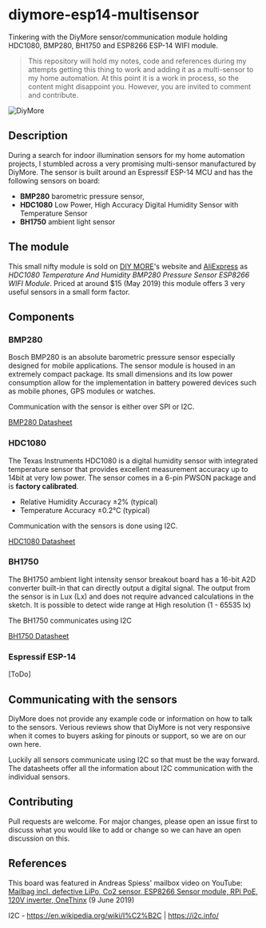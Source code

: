 # diymore-esp14-multisensor
Tinkering with the DiyMore sensor/communication module holding HDC1080, BMP280, BH1750 and ESP8266 ESP-14 WIFI module. 

> This repository will hold my notes, code and references during my attempts getting this thing to work and adding it as a multi-sensor to my home automation. At this point it is a work in process, so the content might disappoint you. However, you are invited to comment and contribute. 

![DiyMore](https://cdn.shopify.com/s/files/1/0122/7558/0986/products/hdc1080-temperature-and-humidity-bmp280-pressure-sensor-esp8266-wifi-module-diymore_2_474_1024x1024.jpg?v=1539768549 "DiyMore HDC1080 Multi Sensor")

## Description
During a search for indoor illumination sensors for my home automation projects, I stumbled across a very promising multi-sensor manufactured by DiyMore. The sensor is built around an Espressif ESP-14 MCU and has the following sensors on board:
 * __BMP280__ barometric pressure sensor, 
 * __HDC1080__ Low Power, High Accuracy Digital Humidity Sensor with Temperature Sensor
 * __BH1750__ ambient light sensor

## The module
This small nifty module is sold on [DIY MORE](https://www.diymore.cc/)'s website and [AliExpress](https://nl.aliexpress.com/item/ESP12F-ESP12-BMP280-HDC1080-BH1750FVI-Temperature-And-Humidity-Light-Pressure-Sensor-WIFI-Transmission-Module-For-LAN/32885147039.html?spm=a2g0z.10010108.1000016.1.1c9b653dQ3U9Sj&isOrigTitle=true) as _HDC1080 Temperature And Humidity BMP280 Pressure Sensor ESP8266 WIFI Module_. Priced at around $15 (May 2019) this module offers 3 very useful sensors in a small form factor.

## Components

### BMP280
Bosch BMP280 is an absolute barometric pressure sensor especially designed for mobile applications. The sensor module is housed in an extremely compact package. Its small dimensions and its low power consumption allow for the implementation in battery powered devices such as mobile phones, GPS modules or watches.

Communication with the sensor is either over SPI or I2C.

[BMP280 Datasheet](https://ae-bst.resource.bosch.com/media/_tech/media/datasheets/BST-BMP280-DS001.pdf)

### HDC1080
The Texas Instruments HDC1080 is a digital humidity sensor with integrated temperature sensor that provides excellent measurement accuracy up to 14bit at very low power. The sensor comes in a 6-pin PWSON package and is __factory calibrated__.

 * Relative Humidity Accuracy ±2% (typical)
 * Temperature Accuracy ±0.2°C (typical)
 
 Communication with the sensors is done using I2C.

[HDC1080 Datasheet](http://www.ti.com/lit/ds/symlink/hdc1080.pdf)

### BH1750
The BH1750 ambient light intensity sensor breakout board has a 16-bit A2D converter built-in that can directly output a digital signal. The output from the sensor is in Lux (Lx) and does not require advanced calculations in the sketch.  It is possible to detect wide range at High resolution (1 - 65535 lx)

The BH1750 communicates using I2C

[BH1750 Datasheet](https://www.mouser.com/ds/2/348/bh1750fvi-e-186247.pdf)

### Espressif ESP-14
[ToDo]

## Communicating with the sensors
DiyMore does not provide any example code or information on how to talk to the sensors. Verious reviews show that DiyMore is not very responsive when it comes to buyers asking for pinouts or support, so we are on our own here. 
 
Luckily all sensors communicate using I2C so that must be the way forward.
The datasheets offer all the information about I2C communication with the individual sensors.

## Contributing
Pull requests are welcome. For major changes, please open an issue first to discuss what you would like to add or change so we can have an open discussion on this.

## References
This board was featured in Andreas Spiess' mailbox video on YouTube:  
[Mailbag incl. defective LiPo, Co2 sensor, ESP8266 Sensor module, RPi PoE, 120V inverter, OneThinx](https://www.youtube.com/watch?v=3M9biP1ilsE&t=770s) (9 June 2019)

I2C - https://en.wikipedia.org/wiki/I%C2%B2C | https://i2c.info/
